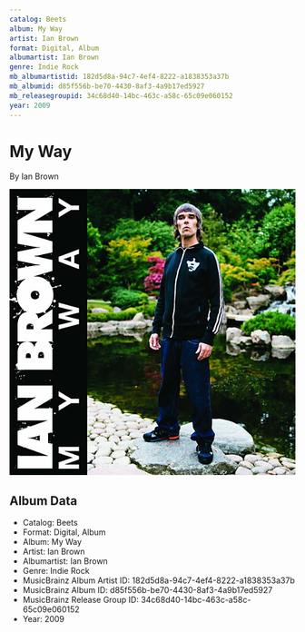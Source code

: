 ```yaml
---
catalog: Beets
album: My Way
artist: Ian Brown
format: Digital, Album
albumartist: Ian Brown
genre: Indie Rock
mb_albumartistid: 182d5d8a-94c7-4ef4-8222-a1838353a37b
mb_albumid: d85f556b-be70-4430-8af3-4a9b17ed5927
mb_releasegroupid: 34c68d40-14bc-463c-a58c-65c09e060152
year: 2009
---
```


# My Way

By Ian Brown

![](../../assets/beetscovers/Ian_Brown-My_Way.jpg)

## Album Data

- Catalog: Beets
- Format: Digital, Album
- Album: My Way
- Artist: Ian Brown
- Albumartist: Ian Brown
- Genre: Indie Rock
- MusicBrainz Album Artist ID: 182d5d8a-94c7-4ef4-8222-a1838353a37b
- MusicBrainz Album ID: d85f556b-be70-4430-8af3-4a9b17ed5927
- MusicBrainz Release Group ID: 34c68d40-14bc-463c-a58c-65c09e060152
- Year: 2009

